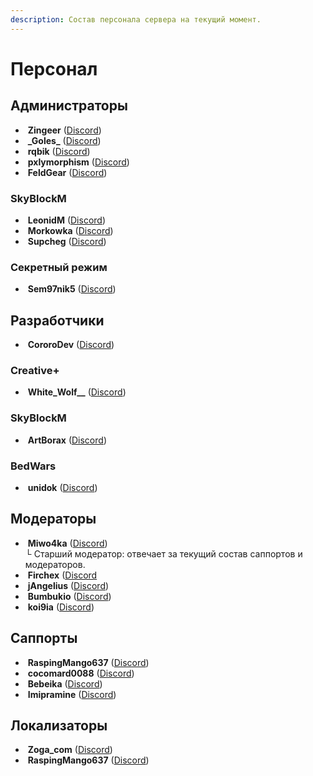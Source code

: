 ```yaml
---
description: Состав персонала сервера на текущий момент.
---
```


# Персонал

## Администраторы

* [<img src="https://mc-heads.net/avatar/acece2d2-2248-4d92-9104-662c9fc3e52c/64.png" alt="" data-size="line">](https://ru.namemc.com/profile/Zingeer) **Zingeer** ([Discord](https://discordapp.com/users/336551231382093824))
* [<img src="https://mc-heads.net/avatar/4d3316ef-4cba-4f41-bf78-2f29e95022ce/64.png" alt="" data-size="line">](https://ru.namemc.com/profile/_Goles_) **\_Goles\_** ([Discord](https://discordapp.com/users/335711248639459328))
* [<img src="https://mc-heads.net/avatar/08f5a876-addc-4355-99cc-91c7fb2aa2b0/64.png" alt="" data-size="line">](https://ru.namemc.com/profile/rqbik) **rqbik** ([Discord](https://discordapp.com/users/531527252442087425))
* [<img src="https://mc-heads.net/avatar/e2bfcfa8-54a0-4659-8388-73219acf5c92/64.png" alt="" data-size="line">](https://ru.namemc.com/profile/pxlymorphism) **pxlymorphism** ([Discord](https://discordapp.com/users/239720486961938432))
* [<img src="https://mc-heads.net/avatar/316d5dff-5112-4405-aa54-6bd6945737ad/64.png" alt="" data-size="line">](https://ru.namemc.com/profile/FeldGear) **FeldGear** ([Discord](https://discordapp.com/users/284948282994720770))

### SkyBlockM

* [<img src="https://mc-heads.net/avatar/3044a409-2f98-4e31-805d-2da5c49f7cff/64.png" alt="" data-size="line">](https://ru.namemc.com/profile/LeonidM) **LeonidM** ([Discord](https://discordapp.com/users/323503212764069890))
* [<img src="https://mc-heads.net/avatar/ef3064dd-0f41-4851-8b47-950da3e87e40/64.png" alt="" data-size="line">](https://ru.namemc.com/profile/Morkowka) **Morkowka** ([Discord](https://discordapp.com/users/512285433640648704))
* [<img src="https://mc-heads.net/avatar/99ff97cd-c3a7-4bfd-9658-10a23d71ff23/64.png" alt="" data-size="line">](https://ru.namemc.com/profile/Supcheg) **Supcheg** ([Discord](https://discordapp.com/users/357941361086955531))

### Секретный режим

* [<img src="https://mc-heads.net/avatar/ac91b410-43b6-4a50-9ea2-27a69e43ff90/64.png" alt="" data-size="line">](https://ru.namemc.com/profile/Sem97nik5) **Sem97nik5** ([Discord](https://discordapp.com/users/351355575440900097))

## Разработчики

* [<img src="https://mc-heads.net/avatar/5ff55c0d-8b4a-43cd-9900-ae84f5b20abc/64.png" alt="" data-size="line">](https://ru.namemc.com/profile/CororoDev) **CororoDev** ([Discord](https://discordapp.com/users/373389455899492354))

### Creative+

* [<img src="https://mc-heads.net/avatar/1f1d2f1e-2339-44c5-a057-1f7acaaa8153/64.png" alt="" data-size="line">](https://ru.namemc.com/profile/White_Wolf__) **White\_Wolf\_\_** ([Discord](https://discordapp.com/users/778041773809205258))

### SkyBlockM

* [<img src="https://mc-heads.net/avatar/a92396df-2ccf-4e1e-9468-df6cbc30d3c4/64.png" alt="" data-size="line">](https://ru.namemc.com/profile/ArtBorax) **ArtBorax** ([Discord](https://discordapp.com/users/166520788269137920))

### BedWars

* [<img src="https://mc-heads.net/avatar/3eb77e90-0082-4aa8-80be-77879aa6b306/64.png" alt="" data-size="line">](https://ru.namemc.com/profile/unidok) **unidok** ([Discord](https://discordapp.com/users/693392944274604052))

## Модераторы

* [<img src="https://mc-heads.net/avatar/ca34b487-238c-4ad8-9b7a-77e40123a08a/64.png" alt="" data-size="line">](https://ru.namemc.com/profile/Miwo4ka) **Miwo4ka** ([Discord](https://discordapp.com/users/1114548370351071272))\
  └ Старший модератор: отвечает за текущий состав саппортов и модераторов.
* [<img src="https://mc-heads.net/avatar/8de63aa3-e15f-414b-9f21-ff0de0303f62/64.png" alt="" data-size="line">](https://ru.namemc.com/profile/Firchex) **Firchex** ([Discord](https://discordapp.com/users/267275356539584522)
* [<img src="https://mc-heads.net/avatar/23b4a538f0934fc79c0d41d1b5283a57/64.png" alt="" data-size="line">](https://ru.namemc.com/profile/jAngelius)  **jAngelius** ([Discord](https://discordapp.com/users/567791580744908946))
* [<img src="https://mc-heads.net/avatar/1db52dfa-1650-42f1-aac8-9ce973028936/64.png" alt="" data-size="line">](https://ru.namemc.com/profile/Bumbukio) **Bumbukio** ([Discord](https://discordapp.com/users/702865132509986957))
* [<img src="https://mc-heads.net/avatar/ec6a8e14-1b11-4963-9ad6-6593c44ff655/64.png" alt="" data-size="line">](https://ru.namemc.com/profile/koi9ia) **koi9ia** ([Discord](https://discordapp.com/users/853741418882662420))

## Саппорты

* [<img src="https://mc-heads.net/avatar/7d9aa7c6-986d-4d63-a0ea-7842200c69b1/64.png" alt="" data-size="line">](https://ru.namemc.com/profile/RaspingMango637) **RaspingMango637** ([Discord](https://discordapp.com/users/208242168823808001))
* <img src="https://mc-heads.net/avatar/1aac1fa5e793985fcf7ac0ffebdd32bd0da4d699e8140560302a88275bfc150b/" alt="" data-size="line"> **cocomard0088** ([Discord](https://discordapp.com/users/1196131473707765812))
* [<img src="https://mc-heads.net/avatar/ca7eb822-c24f-4ad3-8e37-7e31e30c556f/64.png" alt="" data-size="line">](https://ru.namemc.com/profile/Bebeika) **Bebeika** ([Discord](https://discordapp.com/users/445197088980992015))
* [<img src="https://mc-heads.net/avatar/37c2c483-fcfe-4474-9a5a-5cb2933976a9/64.png" alt="" data-size="line">](https://ru.namemc.com/profile/Imipramine) **Imipramine** ([Discord](https://discordapp.com/users/1286003906232455199))

## Локализаторы

* [<img src="https://mc-heads.net/avatar/9313b9fa-0443-4aa1-9cd7-bc8d01519d80/64.png" alt="" data-size="line">](https://ru.namemc.com/profile/Zoga_com) **Zoga\_com** ([Discord](https://discordapp.com/users/681845447547289690))
* [<img src="https://mc-heads.net/avatar/7d9aa7c6-986d-4d63-a0ea-7842200c69b1/64.png" alt="" data-size="line">](https://ru.namemc.com/profile/RaspingMango637) **RaspingMango637** ([Discord](https://discordapp.com/users/208242168823808001))
